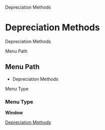 
Depreciation Methods
# Depreciation Methods


Depreciation Methods

Menu Path
## Menu Path



- Depreciation Methods

Menu Type
### Menu Type

**Window**


[Depreciation Methods](../../window-depreciation-methods.md)